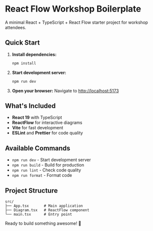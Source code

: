 # React Flow Workshop Boilerplate

A minimal React + TypeScript + React Flow starter project for workshop attendees.

## Quick Start

1. **Install dependencies:**
   ```bash
   npm install
   ```

2. **Start development server:**
   ```bash
   npm run dev
   ```

3. **Open your browser:**
   Navigate to [http://localhost:5173](http://localhost:5173)

## What's Included

- **React 19** with TypeScript
- **ReactFlow** for interactive diagrams
- **Vite** for fast development
- **ESLint** and **Prettier** for code quality

## Available Commands

- `npm run dev` - Start development server
- `npm run build` - Build for production
- `npm run lint` - Check code quality
- `npm run format` - Format code

## Project Structure

```
src/
├── App.tsx       # Main application
├── Diagram.tsx   # ReactFlow component
└── main.tsx      # Entry point
```

Ready to build something awesome! 🚀
